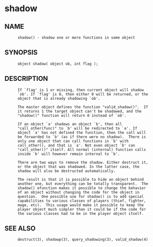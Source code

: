 # shadow
## NAME
          shadow() - shadow one or more functions in some object

## SYNOPSIS
          object shadow( object ob, int flag );

## DESCRIPTION
          If `flag' is 1 or missing, then current object will shadow
          `ob'. If `flag' is 0, then either 0 will be returned, or the
          object that is already shadowing `ob'.

          The master object defines the function "valid_shadow()".  If
          it returns 1 the target object can't be shadowed, and the
          "shadow()" function will return 0 instead of `ob'.

          If an object `a' shadows an object `b', then all
          "call_other(func)" to `b' will be redirected to `a'. If
          object `a' has not defined the function, then the call will
          be forwarded to `b' (as if there were no shadow).  There is
          only one object that can call functions in `b' with
          call_other(), and that is `a'. Not even object `b' can
          "call_other()" itself. All normal (internal) function calls
          inside `b' will however remain internal to `b'.

          There are two ways to remove the shadow. Either destruct it,
          or the object that was shadowed. In the latter case, the
          shadow will also be destructed automatically.

          The result is that it is possible to hide an object behind
          another one, but everything can be totally transparent.  The
          shadow() efunction makes it possible to change the behavior
          of an object without changing the code for the object in
          question.  One possible use for shadow() is to add special
          capabilities to various classes of players (thief, fighter,
          mage, etc).  This usage would make it possible to keep the
          player object much simpler than it could be if the code for
          the various classes had to be in the player object itself.

## SEE ALSO
          destruct(3), shadowp(3), query_shadowing(3), valid_shadow(4)
